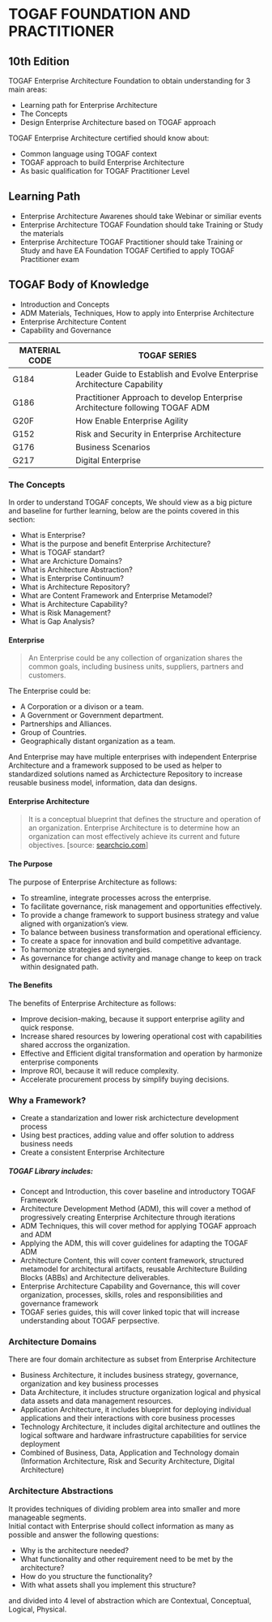 <h1 class="code-line" data-line-start=0 data-line-end=1 ><a id="TOGAF_FOUNDATION_AND_PRACTITIONER_0"></a>TOGAF FOUNDATION AND PRACTITIONER</h1>
<h2 class="code-line" data-line-start=1 data-line-end=2 ><a id="10th_Edition_1"></a>10th Edition</h2>
<p class="has-line-data" data-line-start="3" data-line-end="4">TOGAF Enterprise Architecture Foundation to obtain understanding for 3 main areas:</p>
<ul>
<li class="has-line-data" data-line-start="5" data-line-end="6">Learning path for Enterprise Architecture</li>
<li class="has-line-data" data-line-start="6" data-line-end="7">The Concepts</li>
<li class="has-line-data" data-line-start="7" data-line-end="9">Design Enterprise Architecture based on TOGAF approach</li>
</ul>
<p class="has-line-data" data-line-start="9" data-line-end="10">TOGAF Enterprise Architecture certified should know about:</p>
<ul>
<li class="has-line-data" data-line-start="11" data-line-end="12">Common language using TOGAF context</li>
<li class="has-line-data" data-line-start="12" data-line-end="13">TOGAF approach to build Enterprise Architecture</li>
<li class="has-line-data" data-line-start="13" data-line-end="15">As basic qualification for TOGAF Practitioner Level</li>
</ul>
<h2 class="code-line" data-line-start=15 data-line-end=16 ><a id="Learning_Path_15"></a>Learning Path</h2>
<ul>
<li class="has-line-data" data-line-start="17" data-line-end="18">Enterprise Architecture Awarenes should take Webinar or similiar events</li>
<li class="has-line-data" data-line-start="18" data-line-end="19">Enterprise Architecture TOGAF Foundation should take Training or Study the materials</li>
<li class="has-line-data" data-line-start="19" data-line-end="21">Enterprise Architecture TOGAF Practitioner should take Training or Study and have EA Foundation TOGAF Certified to apply TOGAF Practitioner exam</li>
</ul>
<h2 class="code-line" data-line-start=21 data-line-end=22 ><a id="TOGAF_Body_of_Knowledge_21"></a>TOGAF Body of Knowledge</h2>
<ul>
<li class="has-line-data" data-line-start="22" data-line-end="23">Introduction and Concepts</li>
<li class="has-line-data" data-line-start="23" data-line-end="24">ADM Materials, Techniques, How to apply into Enterprise Architecture</li>
<li class="has-line-data" data-line-start="24" data-line-end="25">Enterprise Architecture Content</li>
<li class="has-line-data" data-line-start="25" data-line-end="27">Capability and Governance</li>
</ul>
<table class="table table-striped table-bordered">
<thead>
<tr>
<th>MATERIAL CODE</th>
<th>TOGAF SERIES</th>
</tr>
</thead>
<tbody>
<tr>
<td>G184</td>
<td>Leader Guide to Establish and Evolve Enterprise Architecture Capability</td>
</tr>
<tr>
<td>G186</td>
<td>Practitioner Approach to develop Enterprise Architecture following TOGAF ADM</td>
</tr>
<tr>
<td>G20F</td>
<td>How Enable Enterprise Agility</td>
</tr>
<tr>
<td>G152</td>
<td>Risk and Security in Enterprise Architecture</td>
</tr>
<tr>
<td>G176</td>
<td>Business Scenarios</td>
</tr>
<tr>
<td>G217</td>
<td>Digital Enterprise</td>
</tr>
</tbody>
</table>

<h3 class="code-line" data-line-start=36 data-line-end=37 ><a id="The_Concepts_36"></a>The Concepts</h3>
<p class="has-line-data" data-line-start="37" data-line-end="38">In order to understand TOGAF concepts, We should view as a big picture and baseline for further learning, below are the points covered in this section:</p>
<ul>
<li class="has-line-data" data-line-start="38" data-line-end="39">What is Enterprise?</li>
<li class="has-line-data" data-line-start="39" data-line-end="40">What is the purpose and benefit Enterprise Architecture?</li>
<li class="has-line-data" data-line-start="40" data-line-end="41">What is TOGAF standart?</li>
<li class="has-line-data" data-line-start="41" data-line-end="42">What are Archicture Domains?</li>
<li class="has-line-data" data-line-start="42" data-line-end="43">What is Architecture Abstraction?</li>
<li class="has-line-data" data-line-start="43" data-line-end="44">What is Enterprise Continuum?</li>
<li class="has-line-data" data-line-start="44" data-line-end="45">What is Architecture Repository?</li>
<li class="has-line-data" data-line-start="45" data-line-end="46">What are Content Framework and Enterprise Metamodel?</li>
<li class="has-line-data" data-line-start="46" data-line-end="47">What is Architecture Capability?</li>
<li class="has-line-data" data-line-start="47" data-line-end="48">What is Risk Management?</li>
<li class="has-line-data" data-line-start="48" data-line-end="50">What is Gap Analysis?</li>
</ul>
<h4 class="code-line" data-line-start=50 data-line-end=51 ><a id="Enterprise_50"></a>Enterprise</h4>
<blockquote>
<p class="has-line-data" data-line-start="51" data-line-end="52">An Enterprise could be any collection of organization shares the common goals, including business units, suppliers, partners and customers.</p>
</blockquote>
<p class="has-line-data" data-line-start="53" data-line-end="54">The Enterprise could be:</p>
<ul>
<li class="has-line-data" data-line-start="54" data-line-end="55">A Corporation or a divison or a team.</li>
<li class="has-line-data" data-line-start="55" data-line-end="56">A Government or Government department.</li>
<li class="has-line-data" data-line-start="56" data-line-end="57">Partnerships and Alliances.</li>
<li class="has-line-data" data-line-start="57" data-line-end="58">Group of Countries.</li>
<li class="has-line-data" data-line-start="58" data-line-end="60">Geographically distant organization as a team.</li>
</ul>
<p class="has-line-data" data-line-start="60" data-line-end="61">And Enterprise may have multiple enterprises with independent Enterprise Architecture and a framework supposed to be used as helper to standardized solutions named as Archictecture Repository to increase reusable business model, information, data dan designs.</p>

<h4 class="code-line" data-line-start=62 data-line-end=63 ><a id="Enterprise_Architecture_62"></a>Enterprise Architecture</h4>
<blockquote>
<p class="has-line-data" data-line-start="63" data-line-end="64">It is a conceptual blueprint that defines the structure and operation of an organization. Enterprise Architecture is to determine how an organization can most effectively achieve its current and future objectives. [source: <a href="http://searchcio.com">searchcio.com</a>]</p>
</blockquote>
<h4 class="code-line" data-line-start=65 data-line-end=66 ><a id="The_Purpose_65"></a>The Purpose</h4>
<p class="has-line-data" data-line-start="66" data-line-end="67">The purpose of Enterprise Architecture as follows:</p>
<ul>
<li class="has-line-data" data-line-start="67" data-line-end="68">To streamline, integrate processes across the enterprise.</li>
<li class="has-line-data" data-line-start="68" data-line-end="69">To facilitate governance, risk management and opportunities effectively.</li>
<li class="has-line-data" data-line-start="69" data-line-end="70">To provide a change framework to support business strategy and value aligned with organization’s view.</li>
<li class="has-line-data" data-line-start="70" data-line-end="71">To balance between business transformation and operational efficiency.</li>
<li class="has-line-data" data-line-start="71" data-line-end="72">To create a space for innovation and build competitive advantage.</li>
<li class="has-line-data" data-line-start="72" data-line-end="73">To harmonize strategies and synergies.</li>
<li class="has-line-data" data-line-start="73" data-line-end="74">As governance for change activity and manage change to keep on track within designated path.</li>
</ul>
<h4 class="code-line" data-line-start=74 data-line-end=75 ><a id="The_Benefits_74"></a>The Benefits</h4>
<p class="has-line-data" data-line-start="75" data-line-end="76">The benefits of Enterprise Architecture as follows:</p>
<ul>
<li class="has-line-data" data-line-start="76" data-line-end="77">Improve decision-making, because it support enterprise agility and quick response.</li>
<li class="has-line-data" data-line-start="77" data-line-end="78">Increase shared resources by lowering operational cost with capabilities shared accross the organization.</li>
<li class="has-line-data" data-line-start="78" data-line-end="79">Effective and Efficient digital transformation and operation by harmonize enterprise components</li>
<li class="has-line-data" data-line-start="79" data-line-end="80">Improve ROI, because it will reduce complexity.</li>
<li class="has-line-data" data-line-start="80" data-line-end="82">Accelerate procurement process by simplify buying decisions.</li>
</ul>

<h3 class="code-line" data-line-start=82 data-line-end=83 ><a id="Why_a_Framework_82"></a>Why a Framework?</h3>
<ul>
<li class="has-line-data" data-line-start="83" data-line-end="84">Create a standarization and lower risk archictecture development process</li>
<li class="has-line-data" data-line-start="84" data-line-end="85">Using best practices, adding value and offer solution to address business needs</li>
<li class="has-line-data" data-line-start="85" data-line-end="87">Create a consistent Enterprise Architecture</li>
</ul>
<h5 class="code-line" data-line-start=87 data-line-end=88 ><a id="TOGAF_Library_includes_87"></a>TOGAF Library includes:</h5>
<ul>
<li class="has-line-data" data-line-start="88" data-line-end="89">Concept and Introduction, this cover baseline and introductory TOGAF Framework</li>
<li class="has-line-data" data-line-start="89" data-line-end="90">Architecture Development Method (ADM), this will cover a method of progressively creating Enterprise Architecture through iterations</li>
<li class="has-line-data" data-line-start="90" data-line-end="91">ADM Techniques, this will cover method for applying TOGAF approach and ADM</li>
<li class="has-line-data" data-line-start="91" data-line-end="92">Applying the ADM, this will cover guidelines for adapting the TOGAF ADM</li>
<li class="has-line-data" data-line-start="92" data-line-end="93">Architecture Content, this will cover content framework, structured metamodel for architectural artifacts, reusable Architecture Building Blocks (ABBs) and Architecture deliverables.</li>
<li class="has-line-data" data-line-start="93" data-line-end="94">Enterprise Architecture Capability and Governance, this will cover organization, processes, skills, roles and responsibilities and governance framework</li>
<li class="has-line-data" data-line-start="94" data-line-end="96">TOGAF series guides, this will cover linked topic that will increase understanding about TOGAF perpsective.</li>
</ul>
<h3 class="code-line" data-line-start=96 data-line-end=97 ><a id="Architecture_Domains_96"></a>Architecture Domains</h3>
<p class="has-line-data" data-line-start="97" data-line-end="98">There are four domain architecture as subset from Enterprise Architecture</p>
<ul>
<li class="has-line-data" data-line-start="98" data-line-end="99">Business Architecture, it includes business strategy, governance, organization and key business processes</li>
<li class="has-line-data" data-line-start="99" data-line-end="100">Data Architecture, it includes structure organization logical and physical data assets and data management resources.</li>
<li class="has-line-data" data-line-start="100" data-line-end="101">Application Architecture, it includes blueprint for deploying individual applications and their interactions with core business processes</li>
<li class="has-line-data" data-line-start="101" data-line-end="102">Technology Architecture, it includes digital architecture and outlines the logical software and hardware infrastructure capabilities for service deployment</li>
<li class="has-line-data" data-line-start="102" data-line-end="104">Combined of Business, Data, Application and Technology domain (Information Architecture, Risk and Security Architecture, Digital Architecture)</li>
</ul>
<h3 class="code-line" data-line-start=104 data-line-end=105 ><a id="Architecture_Abstractions_104"></a>Architecture Abstractions</h3>
<p class="has-line-data" data-line-start="105" data-line-end="107">It provides techniques of dividing problem area into smaller and more manageable segments.<br>
Initial contact with Enterprise should collect information as many as possible and answer the following questions:</p>
<ul>
<li class="has-line-data" data-line-start="107" data-line-end="108">Why is the architecture needed?</li>
<li class="has-line-data" data-line-start="108" data-line-end="109">What functionality and other requirement need to be met by the architecture?</li>
<li class="has-line-data" data-line-start="109" data-line-end="110">How do you structure the functionality?</li>
<li class="has-line-data" data-line-start="110" data-line-end="112">With what assets shall you implement this structure?</li>
</ul>
<p class="has-line-data" data-line-start="112" data-line-end="113">and divided into 4 level of abstraction which are Contextual, Conceptual, Logical, Physical.</p>
